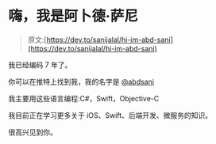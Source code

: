 # 嗨，我是阿卜德·萨尼

> 原文:[https://dev.to/sanijalal/hi-im-abd-sani](https://dev.to/sanijalal/hi-im-abd-sani)

我已经编码 7 年了。

你可以在推特上找到我，我的名字是 [@abdsani](https://twitter.com/abdsani)

我主要用这些语言编程:C#，Swift，Objective-C

我目前正在学习更多关于 iOS、Swift、后端开发、微服务的知识。

很高兴见到你。